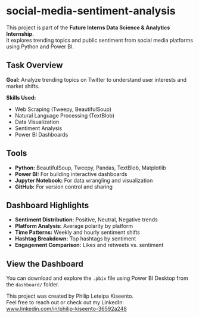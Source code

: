 # social-media-sentiment-analysis

This project is part of the **Future Interns Data Science & Analytics Internship**.  
It explores trending topics and public sentiment from social media platforms using Python and Power BI.

## Task Overview

**Goal:** Analyze trending topics on Twitter to understand user interests and market shifts.

**Skills Used:**  
- Web Scraping (Tweepy, BeautifulSoup)  
- Natural Language Processing (TextBlob)  
- Data Visualization  
- Sentiment Analysis  
- Power BI Dashboards

## Tools

- **Python:** BeautifulSoup, Tweepy, Pandas, TextBlob, Matplotlib  
- **Power BI:** For building interactive dashboards  
- **Jupyter Notebook:** For data wrangling and visualization  
- **GitHub:** For version control and sharing

## Dashboard Highlights

- **Sentiment Distribution:** Positive, Neutral, Negative trends  
- **Platform Analysis:** Average polarity by platform  
- **Time Patterns:** Weekly and hourly sentiment shifts  
- **Hashtag Breakdown:** Top hashtags by sentiment  
- **Engagement Comparison:** Likes and retweets vs. sentiment

## View the Dashboard

You can download and explore the `.pbix` file using Power BI Desktop from the `dashboard/` folder.

This project was created by Philip Leteipa Kiseento.  
Feel free to reach out or check out my LinkedIn: www.linkedin.com/in/philip-kiseento-36592a248
